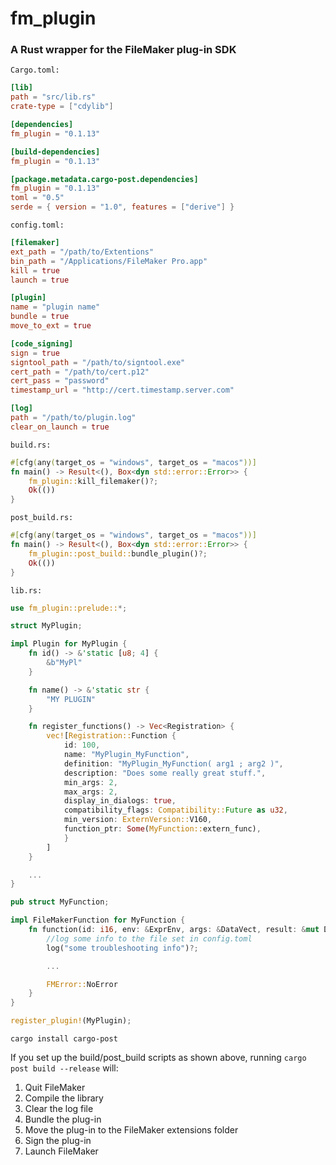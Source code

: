 # fm_plugin
### A Rust wrapper for the FileMaker plug-in SDK

`Cargo.toml:`

```toml
[lib]
path = "src/lib.rs"
crate-type = ["cdylib"]

[dependencies]
fm_plugin = "0.1.13"

[build-dependencies]
fm_plugin = "0.1.13"

[package.metadata.cargo-post.dependencies]
fm_plugin = "0.1.13"
toml = "0.5"
serde = { version = "1.0", features = ["derive"] }
```

`config.toml:`

```toml
[filemaker]
ext_path = "/path/to/Extentions"
bin_path = "/Applications/FileMaker Pro.app"
kill = true
launch = true

[plugin]
name = "plugin name"
bundle = true
move_to_ext = true

[code_signing]
sign = true
signtool_path = "/path/to/signtool.exe"
cert_path = "/path/to/cert.p12"
cert_pass = "password"
timestamp_url = "http://cert.timestamp.server.com"

[log]
path = "/path/to/plugin.log"
clear_on_launch = true
```

`build.rs:`

```rust
#[cfg(any(target_os = "windows", target_os = "macos"))]
fn main() -> Result<(), Box<dyn std::error::Error>> {
    fm_plugin::kill_filemaker()?;
    Ok(())
}
```

`post_build.rs:`

```rust
#[cfg(any(target_os = "windows", target_os = "macos"))]
fn main() -> Result<(), Box<dyn std::error::Error>> {
    fm_plugin::post_build::bundle_plugin()?;
    Ok(())
}
```

`lib.rs:`

```rust
use fm_plugin::prelude::*;

struct MyPlugin;

impl Plugin for MyPlugin {
    fn id() -> &'static [u8; 4] {
        &b"MyPl"
    }

    fn name() -> &'static str {
        "MY PLUGIN"
    }

    fn register_functions() -> Vec<Registration> {
        vec![Registration::Function {
            id: 100,
            name: "MyPlugin_MyFunction",
            definition: "MyPlugin_MyFunction( arg1 ; arg2 )",
            description: "Does some really great stuff.",
            min_args: 2,
            max_args: 2,
            display_in_dialogs: true,
            compatibility_flags: Compatibility::Future as u32,
            min_version: ExternVersion::V160,
            function_ptr: Some(MyFunction::extern_func),
            }
        ]
    }

    ...
}

pub struct MyFunction;

impl FileMakerFunction for MyFunction {
    fn function(id: i16, env: &ExprEnv, args: &DataVect, result: &mut Data) -> FMError {
        //log some info to the file set in config.toml
        log("some troubleshooting info")?;

        ...

        FMError::NoError
    }
}

register_plugin!(MyPlugin);
```

`cargo install cargo-post`

If you set up the build/post_build scripts as shown above, running `cargo post build --release` will:

1. Quit FileMaker
2. Compile the library
3. Clear the log file
4. Bundle the plug-in
5. Move the plug-in to the FileMaker extensions folder
6. Sign the plug-in
7. Launch FileMaker
